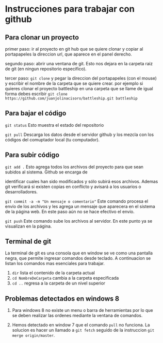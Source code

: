 ﻿# Instrucciones para trabajar con github
## Para clonar un proyecto
primer paso: ir al proyecto en git hub que se quiere clonar y copiar al portapapeles la direccion url, que aparece en el panel derecho.

segundo paso: abrir una ventana de git. Esto nos dejara en la carpeta raiz de git (en ningun repositorio especifico).

tercer paso: `git clone` y pegar la direccion del portapapeles (con el mouse) y escribir el nombre de la carpeta que se quiere crear. por ejemplo si quieres clonar el proyecto battleship en una carpeta que se llame de igual  forma debes escribir 
`git clone https://github.com/juanjolinacisoro/battleship.git battleship`


## Para bajar el código 


`git status` Esto muestra el estado del repositorio

`git pull` Descarga los datos desde el servidor github y los mezcla con los códigos del comuptador local (tu computador).


## Para subir código


`git add .` Esto agrega todos los archivos del proyecto para que sean subidos al sistema. Github se encarga de 

identificar cuales han sido modificados y sólo subirá esos archivos. Ademas git verificará si existen copias en conflicto y avisará a los usuarios o desarrolladores.

`git commit -a -m "Un mensaje o comentario"` Este comando procesa el envío de los archivos y les agrega un mensaje que aparecera en el sistema de la página web. En este paso aún no se hace efectivo el envío.

`git push` Este comando sube los archivos al servidor. En este punto ya se visualizan en la página.

## Terminal de git

La terminal de git es una consola que en window se ve como una pantalla negra, que permite ingresar comandos desde teclado. A continuacion se listan los comandos mas esenciales para trabajar.

1. `dir` lista el contenido de la carpeta actual
2. `cd NombreDeCarpeta` cambia a la carpeta especificada
3. `cd ..` regresa a la carpeta de un nivel superior 

## Problemas detectados en windows 8
1. Para windows 8 no existe un menu o barra de herramientas por lo que se deben realizar las ordenes mediante la ventana de comandos.

2. Hemos detectado en window 7 que el comando `pull` no funciona. La solucion es hacer un llamado a `git fetch` seguido de la instruccion `git merge origin/master`.


